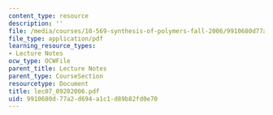 ```yaml
---
content_type: resource
description: ''
file: /media/courses/10-569-synthesis-of-polymers-fall-2006/9910680d77a2d694a1c1d89b82fd0e70_lec07_09202006.pdf
file_type: application/pdf
learning_resource_types:
- Lecture Notes
ocw_type: OCWFile
parent_title: Lecture Notes
parent_type: CourseSection
resourcetype: Document
title: lec07_09202006.pdf
uid: 9910680d-77a2-d694-a1c1-d89b82fd0e70
---
```

